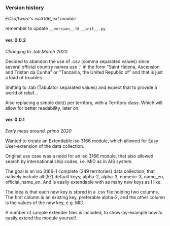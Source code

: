 
### Version history

_ECsoftware's iso3166_ext module_

remember to update `__version__` in `__init__.py`

#### ver. 0.0.2

_Changing to .tab March 2020_

Decided to abandon the use of .csv (comma separated values) 
since several official country names use ',' in the form 
"Saint Helena, Ascension and Tristan da Cunha" or 
"Tanzania, the United Republic of" and that is just a load 
of troubles...

Shifting to .tab (Tabulator separated values) and expect 
that to provide a world of relief...

Also replacing a simple dict() per territory, with a Territory 
class. Which will allow for better readability, later on.


#### ver. 0.0.1

_Early mess around. primo 2020_

Wanted to create an Extendable iso 3166 module, which 
allowed for Easy User-extension of the data collection.

Original use case was a need for an iso 3166 module, that 
also allowed search by international ship codes, 
i.e. MID as in AIS system.

The goal is an iso 3166-1 complete (249 territories) data 
collection, that natively include all (5?) default keys; 
alpha-2, alpha-3, numeric-3, name_en, official_name_en.
And is easily extendable with as many new keys as I like.

The idea is that each new key is stored in a .csv file holding
two columns. The first column is an existing key, preferable
alpha-2, and the other column is the values of the new key, 
e.g. MID.

A number of sample extender files is included, to show-by-example 
how to easily extend the module yourself.
